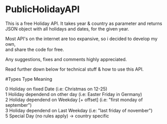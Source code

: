 # PublicHolidayAPI
This is a free Holiday API. It takes year & country as parameter and returns  
JSON object with all holidays and dates, for the given year.  

Most API's on the internet are too expansive, so i decided to develop my own,  
and share the code for free.  

Any suggestions, fixes and comments highly appreciated.  

Read further down below for technical stuff & how to use this API.  

#Types
Type		Meaning  
  
0			Holiday on fixed Date (i.e: Christmas on 12-25)  
1			Holiday dependend on other day (i.e: Easter Friday in Germany)  
2			Holiday dependend on Weekday [+ offset] (i.e: "first monday of september")  
3			Holiday dependend on Last Weekday (i.e: "last friday of november")  
5			Special Day (no rules apply) -> country specific  